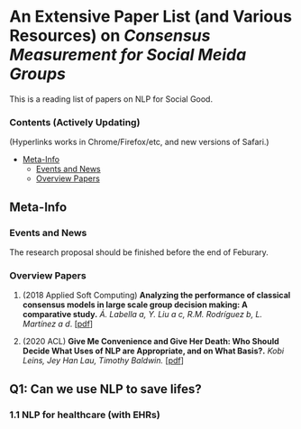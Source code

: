 # An Extensive Paper List (and Various Resources) on *Consensus Measurement for Social Meida Groups*

This is a reading list of papers on NLP for Social Good.

### Contents (Actively Updating)

(Hyperlinks works in Chrome/Firefox/etc, and new versions of Safari.)

- [Meta-Info](https://github.com/guocheng-feng/Consensus-Reference/blob/main/README.md#meta-info)
  - [Events and News](https://github.com/guocheng-feng/Consensus-Reference/blob/main/README.md#events-and-news)
  - [Overview Papers](https://github.com/guocheng-feng/Consensus-Reference/blob/main/README.md#overview-papers)

## Meta-Info

### Events and News
The research proposal should be finished before the end of Feburary.
### Overview Papers

1. (2018 Applied Soft Computing) **Analyzing the performance of classical consensus models in large scale group decision making: A comparative study.**
   _Á. Labella a, Y. Liu a c, R.M. Rodríguez b, L. Martínez a d_.
   [[pdf](https://arxiv.org/pdf/2106.02359.pdf)]

2. (2020 ACL) **Give Me Convenience and Give Her Death: Who Should Decide What Uses of NLP are Appropriate, and on What Basis?.** *Kobi Leins, Jey Han Lau, Timothy Baldwin.* [[pdf](https://www.aclweb.org/anthology/2020.acl-main.261.pdf)]

## Q1: Can we use NLP to **save** lifes?

### 1.1 NLP for healthcare (with EHRs)
